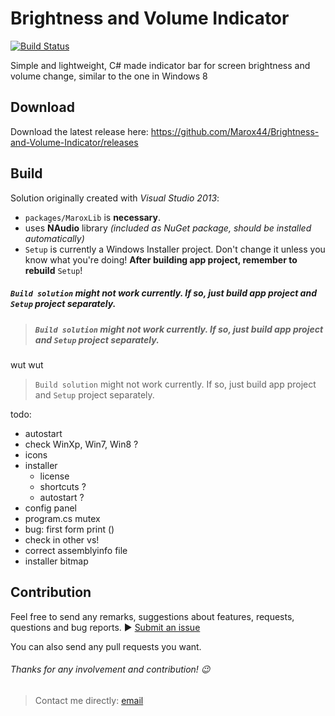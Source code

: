 # Brightness and Volume Indicator

[![Build Status](https://travis-ci.org/Marox44/Brightness-and-Volume-Indicator.svg?branch=master)](https://travis-ci.org/Marox44/Brightness-and-Volume-Indicator)

Simple and lightweight, C# made indicator bar for screen brightness and volume change, similar to the one in Windows 8

## Download

Download the latest release here: https://github.com/Marox44/Brightness-and-Volume-Indicator/releases

## Build

Solution originally created with *Visual Studio 2013*:

- `packages/MaroxLib` is **necessary**.
- uses **NAudio** library *(included as NuGet package, should be installed automatically)*
- `Setup` is currently a Windows Installer project. Don't change it unless you know what you're doing! **After building app project, remember to rebuild** `Setup`!

##### `Build solution` might not work currently. If so, just build app project and `Setup` project separately.

> ##### `Build solution` might not work currently. If so, just build app project and `Setup` project separately.

wut wut

> `Build solution` might not work currently. If so, just build app project and `Setup` project separately.

todo:

- autostart
- check WinXp, Win7, Win8 ?
- icons
- installer
	- license
	- shortcuts ?
	- autostart ?
- config panel
- program.cs mutex
- bug: first form print ()
- check in other vs!
- correct assemblyinfo file
- installer bitmap


## Contribution

Feel free to send any remarks, suggestions about features, requests, questions and bug reports. ► [Submit an issue](https://github.com/Marox44/Brightness-and-Volume-Indicator/issues)

You can also send any pull requests you want.

###### Thanks for any involvement and contribution! :wink:

> Contact me directly: [email](mailto:marek.lamasz@gmail.com)
